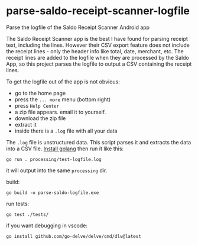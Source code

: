 # parse-saldo-receipt-scanner-logfile
Parse the logfile of the Saldo Receipt Scanner Android app

The Saldo Receipt Scanner app is the best I have found for parsing
receipt text, including the lines. However their CSV export feature does
not include the receipt lines - only the header info like total, date,
merchant, etc. The receipt lines are added to the logfile when they are
processed by the Saldo App, so this project parses the logfile to output 
a CSV containing the receipt lines.

To get the logfile out of the app is not obvious:
- go to the home page
- press the `... more` menu (bottom right)
- press `Help Center`
- a zip file appears. email it to yourself.
- download the zip file
- extract it
- inside there is a `.log` file with all your data

The `.log` file is unstructured data. This script parses it and extracts
the data into a CSV file. [Install golang](https://go.dev/dl/) then run
it like this:

    go run . processing/test-logfile.log

it will output into the same `processing` dir.

build:

    go build -o parse-saldo-logfile.exe

run tests:

    go test ./tests/

if you want debugging in vscode:

    go install github.com/go-delve/delve/cmd/dlv@latest
